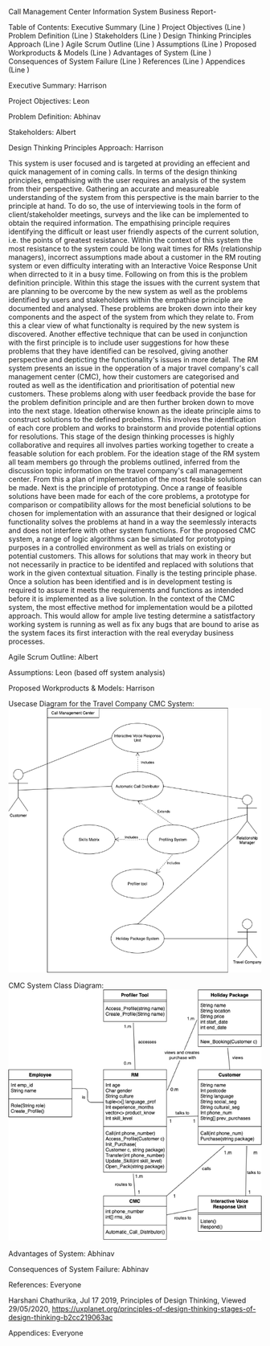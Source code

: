 Call Management Center Information System Business Report-

Table of Contents:
Executive Summary                                                            (Line )
Project Objectives                                                               (Line )
Problem Definition                                                               (Line )
Stakeholders                                                                       (Line )
Design Thinking Principles Approach                                 (Line )
Agile Scrum Outline                                                            (Line )
Assumptions                                                                       (Line )
Proposed Workproducts & Models                                     (Line )
Advantages of System                                                        (Line )
Consequences of System Failure                                       (Line )
References                                                                          (Line )
Appendices                                                                         (Line )

Executive Summary: Harrison


Project Objectives: Leon

Problem Definition: Abhinav

Stakeholders: Albert

Design Thinking Principles Approach: Harrison

This system is user focused and is targeted at providing an effecient and quick management of in coming calls. In terms of the design thinking principles, empathising with the user requires an analysis of the system from their perspective. Gathering an accurate and measureable understanding of the system from this perspective is the main barrier to the principle at hand. To do so, the use of interviewing tools in the form of client/stakeholder meetings, surveys and the like can be implemented to obtain the required information. The empathising principle requires identifying the difficult or least user friendly aspects of the current solution, i.e. the points of greatest resistance. Within the context of this system the most resistance to the system could be long wait times for RMs (relationship managers), incorrect assumptions made about a customer in the RM routing system or even difficulty interating with an Interactive Voice Response Unit when dirrected to it in a busy time.
Following on from this is the problem definition principle. Within this stage the issues with the current system that are planning to be overcome by the new system as well as the problems identified by users and stakeholders within the empathise principle are documented and analysed. These problems are broken down into their key components and the aspect of the system from which they relate to. From this a clear view of what functionalty is required by the new system is discovered. Another effective technique that can be used in conjunction with the first principle is to include user suggestions for how these problems that they have identified can be resolved, giving another perspective and depticting the functionality's issues in more detail. The RM system presents an issue in the opperation of a major travel company's call management center (CMC), how their customers are categorised and routed as well as the identification and prioritisation of potential new customers. These problems along with user feedback provide the base for the problem definition principle and are then further broken down to move into the next stage.
Ideation otherwise known as the ideate principle aims to construct solutions to the defined probelms. This involves the identfication of each core problem and works to brainstorm and provide potential options for resolutions. This stage of the design thinking processes is highly collaborative and requires all involves parties working together to create a feasable solution for each problem. For the ideation stage of the RM system all team members go through the problems outlined, inferred from the discussion topic information on the travel company's call management center. From this a plan of implementation of the most feasible solutions can be made.
Next is the principle of prototyping. Once a range of feasible solutions have been made for each of the core problems, a prototype for comparison or compatibility allows for the most beneficial solutions to be chosen for implementation with an assurance that their designed or logical functionality solves the problems at hand in a way the seemlessly interacts and does not interfere with other system functions. For the proposed CMC system, a range of logic algorithms can be simulated for prototyping purposes in a controlled environment as well as trials on existing or potential customers. This allows for solutions that may work in theory but not necessarily in practice to be identifed and replaced with solutions that work in the given contextual situation.
Finally is the testing principle phase. Once a solution has been identified and is in development testing is required to assure it meets the requirements and functions as intended before it is implemented as a live solution. In the context of the CMC system, the most effective method for implementation would be a pilotted approach. This would allow for ample live testing determine a satistfactory working system is running as well as fix any bugs that are bound to arise as the system faces its first interaction with the real everyday business processes.

Agile Scrum Outline: Albert

Assumptions: Leon
(based off system analysis)

Proposed Workproducts & Models: Harrison

Usecase Diagram for the Travel Company CMC System:
![Usecase Diagram](usecase.png)

CMC System Class Diagram:
![Class Diagram](ISDM_classDiagram.png)



Advantages of System: Abhinav

Consequences of System Failure: Abhinav

References: Everyone

Harshani Chathurika, Jul 17 2019, Principles of Design Thinking, Viewed 29/05/2020, <https://uxplanet.org/principles-of-design-thinking-stages-of-design-thinking-b2cc219063ac>

Appendices: Everyone
